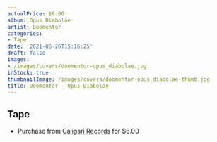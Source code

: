 ```yaml
---
actualPrice: $6.00
album: Opus Diabolae
artist: Doomentor
categories:
- Tape
date: '2021-06-26T15:16:25'
draft: false
images:
- /images/covers/doomentor-opus_diabolae.jpg
inStock: true
thumbnailImage: /images/covers/doomentor-opus_diabolae-thumb.jpg
title: Doomentor - Opus Diabolae
---
```


## Tape
* Purchase from [Caligari Records](https://caligarirecords.storenvy.com/products/23858982-doomentor-opus-diabolae) for $6.00
